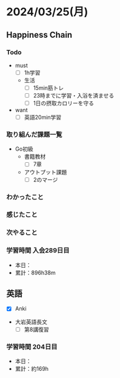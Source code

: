 # 2024/03/25(月)

## Happiness Chain

### Todo

- must
  - [ ] 1h学習
  - 生活
    - [ ] 15min筋トレ
    - [ ] 23時までに学習・入浴を済ませる
    - [ ] 1日の摂取カロリーを守る
- want
  - [ ] 英語20min学習

### 取り組んだ課題一覧

- Go初級
  - 書籍教材
    - [ ] 7章
  - アウトプット課題
    - [ ] 2のマージ

### わかったこと

### 感じたこと

### 次やること

### 学習時間 入会289日目

- 本日：
- 累計：896h38m

## 英語

- [x] Anki
- 大岩英語長文
  - [ ] 第8講復習

### 学習時間 204日目

- 本日：
- 累計：約169h
